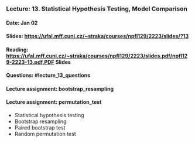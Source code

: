 ### Lecture: 13. Statistical Hypothesis Testing, Model Comparison
#### Date: Jan 02
#### Slides: https://ufal.mff.cuni.cz/~straka/courses/npfl129/2223/slides/?13
#### Reading: https://ufal.mff.cuni.cz/~straka/courses/npfl129/2223/slides.pdf/npfl129-2223-13.pdf,PDF Slides
#### Questions: #lecture_13_questions
#### Lecture assignment: bootstrap_resampling
#### Lecture assignment: permutation_test

- Statistical hypothesis testing
- Bootstrap resampling
- Paired bootstrap test
- Random permutation test
